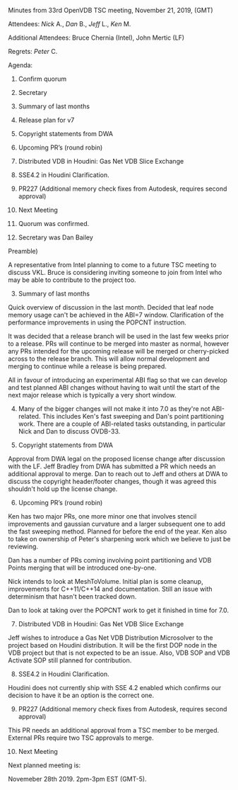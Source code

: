 Minutes from 33rd OpenVDB TSC meeting, November 21, 2019, (GMT)

Attendees: *Nick* A., *Dan* B., *Jeff* L., *Ken* M.

Additional Attendees: Bruce Chernia (Intel), John Mertic (LF)

Regrets: *Peter* C.

Agenda:

1) Confirm quorum
2) Secretary
3) Summary of last months
4) Release plan for v7
5) Copyright statements from DWA
6) Upcoming PR’s (round robin)
7) Distributed VDB in Houdini: Gas Net VDB Slice Exchange
8) SSE4.2 in Houdini Clarification.
9) PR227 (Additional memory check fixes from Autodesk, requires second approval)
10) Next Meeting

1) Quorum was confirmed.

2) Secretary was Dan Bailey

Preamble)

A representative from Intel planning to come to a future TSC meeting to discuss
VKL. Bruce is considering inviting someone to join from Intel who may be able to
contribute to the project too.

3) Summary of last months

Quick overview of discussion in the last month. Decided that leaf node memory
usage can't be achieved in the ABI=7 window. Clarification of the performance
improvements in using the POPCNT instruction.

It was decided that a release branch will be used in the last few weeks prior to
a release. PRs will continue to be merged into master as normal, however any PRs
intended for the upcoming release will be merged or cherry-picked across to the
release branch. This will allow normal development and merging to continue while
a release is being prepared.

All in favour of introducing an experimental ABI flag so that we can develop and
test planned ABI changes without having to wait until the start of the next
major release which is typically a very short window.

4) Many of the bigger changes will not make it into 7.0 as they're not
ABI-related. This includes Ken's fast sweeping and Dan's point partitioning
work. There are a couple of ABI-related tasks outstanding, in particular Nick
and Dan to discuss OVDB-33.

5) Copyright statements from DWA

Approval from DWA legal on the proposed license change after discussion with the
LF. Jeff Bradley from DWA has submitted a PR which needs an additional approval
to merge. Dan to reach out to Jeff and others at DWA to discuss the copyright
header/footer changes, though it was agreed this shouldn't hold up the license
change.

6) Upcoming PR’s (round robin)

Ken has two major PRs, one more minor one that involves stencil improvements and
gaussian curvature and a larger subsequent one to add the fast sweeping method.
Planned for before the end of the year. Ken also to take on ownership of Peter's
sharpening work which we believe to just be reviewing.

Dan has a number of PRs coming involving point partitioning and VDB Points
merging that will be introduced one-by-one.

Nick intends to look at MeshToVolume. Initial plan is some cleanup, improvements
for C++11/C++14 and documentation. Still an issue with determinism that hasn't
been tracked down.

Dan to look at taking over the POPCNT work to get it finished in time for 7.0.

7) Distributed VDB in Houdini: Gas Net VDB Slice Exchange

Jeff wishes to introduce a Gas Net VDB Distribution Microsolver to the project
based on Houdini distribution. It will be the first DOP node in the VDB project
but that is not expected to be an issue. Also, VDB SOP and VDB Activate SOP
still planned for contribution.

8) SSE4.2 in Houdini Clarification.

Houdini does not currently ship with SSE 4.2 enabled which confirms our decision
to have it be an option is the correct one.

9) PR227 (Additional memory check fixes from Autodesk, requires second approval)

This PR needs an additional approval from a TSC member to be merged. External
PRs require two TSC approvals to merge.

10) Next Meeting

Next planned meeting is:

Novemeber 28th 2019. 2pm-3pm EST (GMT-5).
